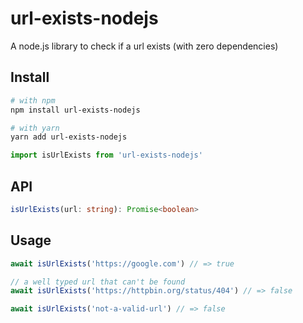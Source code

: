 # url-exists-nodejs

A node.js library to check if a url exists (with zero dependencies)

## Install

```sh
# with npm
npm install url-exists-nodejs

# with yarn
yarn add url-exists-nodejs
```

```js
import isUrlExists from 'url-exists-nodejs'
```

## API

```ts
isUrlExists(url: string): Promise<boolean>
```

## Usage

```js
await isUrlExists('https://google.com') // => true

// a well typed url that can't be found
await isUrlExists('https://httpbin.org/status/404') // => false

await isUrlExists('not-a-valid-url') // => false
```
